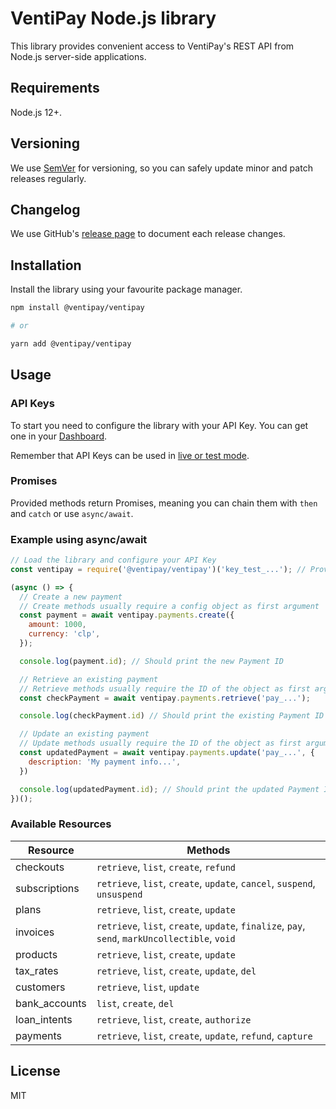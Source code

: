 # VentiPay Node.js library

This library provides convenient access to VentiPay's REST API from Node.js server-side applications.

## Requirements

Node.js 12+.

## Versioning

We use [SemVer](https://semver.org) for versioning, so you can safely update minor and patch releases regularly.

## Changelog

We use GitHub's [release page](https://github.com/ventipay/ventipay-node/releases) to document each release changes.

## Installation

Install the library using your favourite package manager.

```bash
npm install @ventipay/ventipay

# or

yarn add @ventipay/ventipay
```

## Usage

### API Keys

To start you need to configure the library with your API Key. You can get one in your [Dashboard](https://dashboard.ventipay.com/).

Remember that API Keys can be used in [live or test mode](https://docs.ventipay.com/reference/modes).

### Promises

Provided methods return Promises, meaning you can chain them with `then` and `catch` or use `async/await`.

### Example using async/await

```javascript
// Load the library and configure your API Key
const ventipay = require('@ventipay/ventipay')('key_test_...'); // Provide your live or test API Key

(async () => {
  // Create a new payment
  // Create methods usually require a config object as first argument
  const payment = await ventipay.payments.create({
    amount: 1000,
    currency: 'clp',
  });

  console.log(payment.id); // Should print the new Payment ID

  // Retrieve an existing payment
  // Retrieve methods usually require the ID of the object as first argument
  const checkPayment = await ventipay.payments.retrieve('pay_...');

  console.log(checkPayment.id) // Should print the existing Payment ID (if found)

  // Update an existing payment
  // Update methods usually require the ID of the object as first argument and a config object as second argument
  const updatedPayment = await ventipay.payments.update('pay_...', {
    description: 'My payment info...',
  })

  console.log(updatedPayment.id); // Should print the updated Payment ID
})();
```

### Available Resources

| Resource | Methods |
| ------ | ------ |
| checkouts | `retrieve`, `list`, `create`, `refund` |
| subscriptions | `retrieve`, `list`, `create`, `update`, `cancel`, `suspend`, `unsuspend` |
| plans | `retrieve`, `list`, `create`, `update` |
| invoices | `retrieve`, `list`, `create`, `update`, `finalize`, `pay`, `send`, `markUncollectible`, `void` |
| products | `retrieve`, `list`, `create`, `update` |
| tax_rates | `retrieve`, `list`, `create`, `update`, `del` |
| customers | `retrieve`, `list`, `update` |
| bank_accounts | `list`, `create`, `del` |
| loan_intents | `retrieve`, `list`, `create`, `authorize` |
| payments | `retrieve`, `list`, `create`, `update`, `refund`, `capture` |

## License

MIT
